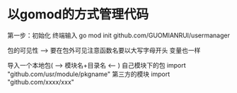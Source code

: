 # 以gomod的方式管理代码

第一步：初始化 终端输入 go mod init github.com/GUOMIANRUI/usermanager

包的可见性 --> 要在包外可见注意函数名要以大写字母开头 变量也一样

导入一个本地包( --> 模块名+目录名 <-- ) 自己模块下的包 import "github.com/usr/module/pkgname"   第三方的模块 import "github.com/xxxx/xxx"